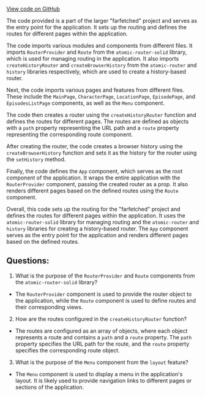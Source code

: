 [View code on GitHub](https://github.com/igorkamyshev/farfetched/apps/showcase/solid-real-world-rick-morty/src/app.tsx)

The code provided is a part of the larger "farfetched" project and serves as the entry point for the application. It sets up the routing and defines the routes for different pages within the application.

The code imports various modules and components from different files. It imports `RouterProvider` and `Route` from the `atomic-router-solid` library, which is used for managing routing in the application. It also imports `createHistoryRouter` and `createBrowserHistory` from the `atomic-router` and `history` libraries respectively, which are used to create a history-based router.

Next, the code imports various pages and features from different files. These include the `MainPage`, `CharacterPage`, `LocationPage`, `EpisodePage`, and `EpisodesListPage` components, as well as the `Menu` component.

The code then creates a router using the `createHistoryRouter` function and defines the routes for different pages. The routes are defined as objects with a `path` property representing the URL path and a `route` property representing the corresponding route component.

After creating the router, the code creates a browser history using the `createBrowserHistory` function and sets it as the history for the router using the `setHistory` method.

Finally, the code defines the `App` component, which serves as the root component of the application. It wraps the entire application with the `RouterProvider` component, passing the created router as a prop. It also renders different pages based on the defined routes using the `Route` component.

Overall, this code sets up the routing for the "farfetched" project and defines the routes for different pages within the application. It uses the `atomic-router-solid` library for managing routing and the `atomic-router` and `history` libraries for creating a history-based router. The `App` component serves as the entry point for the application and renders different pages based on the defined routes.
## Questions: 
 1. What is the purpose of the `RouterProvider` and `Route` components from the `atomic-router-solid` library?
- The `RouterProvider` component is used to provide the router object to the application, while the `Route` component is used to define routes and their corresponding views.

2. How are the routes configured in the `createHistoryRouter` function?
- The routes are configured as an array of objects, where each object represents a route and contains a `path` and a `route` property. The `path` property specifies the URL path for the route, and the `route` property specifies the corresponding route object.

3. What is the purpose of the `Menu` component from the `layout` feature?
- The `Menu` component is used to display a menu in the application's layout. It is likely used to provide navigation links to different pages or sections of the application.